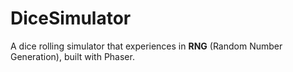 # DiceSimulator

<p>A dice rolling simulator that experiences in <b>RNG</b> (Random Number Generation), built with Phaser.</p>
